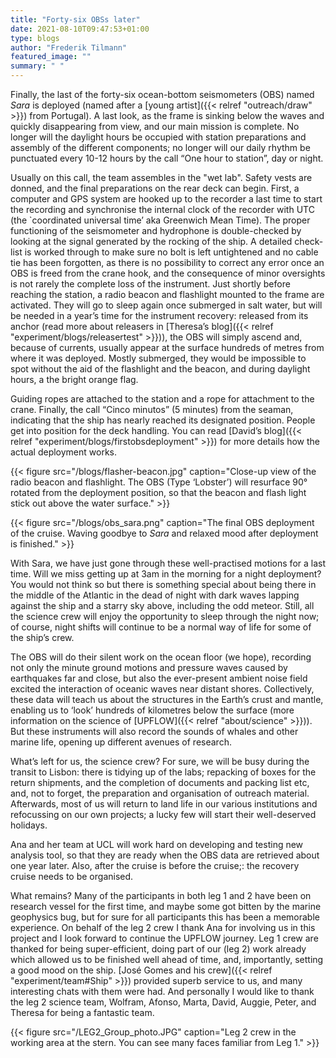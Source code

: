 ```yaml
---
title: "Forty-six OBSs later"
date: 2021-08-10T09:47:53+01:00
type: blogs
author: "Frederik Tilmann"
featured_image: ""
summary: " "
---
```


Finally, the last  of the forty-six ocean-bottom seismometers (OBS) named *Sara* is deployed (named after a [young artist]({{< relref "outreach/draw" >}}) from Portugal). A last look, as the frame is sinking below the waves and quickly disappearing from view, and our main mission is complete. No longer will the daylight hours be occupied with station preparations and assembly of the different components; no longer will our daily rhythm be punctuated every 10-12 hours by the call “One hour to station”, day or night.

Usually on this call, the team assembles in the "wet lab". Safety vests are donned, and the final preparations on the rear deck can begin. First, a computer and GPS system are hooked up to the recorder a last time to start the recording and synchronise the internal clock of the recorder with UTC (the `coordinated universal time’ aka Greenwich Mean Time). The proper functioning of the seismometer and hydrophone is double-checked by looking at the signal generated by the rocking of the ship. A detailed check-list is worked through to make sure no bolt is left untightened and no cable tie has been forgotten, as there is no possibility to correct any error once an OBS is freed from the crane hook, and the consequence of minor oversights is not rarely the complete loss of the instrument. Just shortly before reaching the station, a radio beacon and flashlight mounted to the frame are activated. They will go to sleep again once submerged in salt water, but will be needed in a year’s time for the instrument recovery: released from its anchor (read more about releasers in [Theresa’s blog]({{< relref "experiment/blogs/releasertest" >}})), the OBS will simply ascend and, because of currents, usually appear at the surface hundreds of metres from where it was deployed. Mostly submerged, they would be impossible to spot without the aid of the flashlight and the beacon, and during daylight hours, a the bright orange flag.

Guiding ropes are attached to the station and a rope for attachment to the crane.  Finally, the call “Cinco minutos” (5 minutes) from the seaman, indicating that the ship has nearly reached its designated position.  People get into position for the deck handling.  You can read [David’s blog]({{< relref "experiment/blogs/firstobsdeployment" >}}) for more details how the actual deployment works.

{{< figure src="/blogs/flasher-beacon.jpg" caption="Close-up view of the radio beacon and flashlight. The OBS (Type ‘Lobster’) will resurface 90° rotated from the deployment position, so that the beacon and flash light stick out above the water surface." >}}

{{< figure src="/blogs/obs_sara.png" caption="The final OBS deployment of the cruise. Waving goodbye to *Sara* and relaxed mood after deployment is finished." >}}

With Sara, we have just gone through these well-practised motions for a last time. Will we miss getting up at 3am in the morning for a night deployment?  You would not think so but there is something special about being there in the middle of the Atlantic in the dead of night with dark waves lapping against the ship and a starry sky above, including the odd meteor. Still, all the science crew will enjoy the opportunity to sleep through the night now; of course, night shifts will continue to be a normal way of life for some of the ship’s crew.

The OBS will do their silent work on the ocean floor (we hope), recording not only the minute ground motions and pressure waves caused by earthquakes far and close, but also the ever-present ambient noise field excited the interaction of oceanic waves near distant shores. Collectively, these data will teach us about the structures in the Earth’s crust and mantle, enabling us to ‘look’ hundreds of kilometres below the surface (more information on the science of [UPFLOW]({{< relref "about/science" >}})). But these instruments will also record the sounds of whales and other marine life, opening up different avenues of research.

What’s left for us, the science crew? For sure, we will be busy during the transit to Lisbon: there is tidying up of the labs; repacking of boxes for the return shipments, and the completion of documents and packing list etc, and, not to forget, the preparation and organisation of outreach material. Afterwards, most of us will return to land life in our various institutions and refocussing on our own projects; a lucky few will start their well-deserved holidays.

Ana and her team at UCL will work hard on developing and testing new analysis tool, so that they are ready when the OBS data are retrieved about one year later. Also, after the cruise is before the cruise;: the recovery cruise needs to be organised.

What remains? Many of the participants in both leg 1 and 2 have been on research vessel for the first time, and maybe some got bitten by the marine geophysics bug, but for sure for all participants this has been a memorable experience.  On behalf of the leg 2 crew I thank Ana for involving us in this project and I look forward to continue the UPFLOW journey. Leg 1 crew are thanked for being super-efficient, doing part of our (leg 2) work already which allowed us to be finished well ahead of time, and, importantly, setting a good mood on the ship. [José Gomes and his crew]({{< relref "experiment/team#Ship" >}}) provided superb service to us, and many interesting chats with them were had.  And personally I would like to thank the leg 2 science team, Wolfram, Afonso, Marta, David, Auggie, Peter, and Theresa for being a fantastic team.

{{< figure src="/LEG2_Group_photo.JPG" caption="Leg 2 crew in the working area at the stern. You can see many faces familiar from Leg 1." >}}
